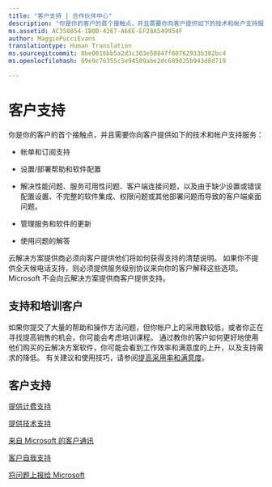 ```yaml
---
title: "客户支持 | 合作伙伴中心"
description: "你是你的客户的首个接触点，并且需要你向客户提供如下的技术和帐户支持服务：计费和订阅支持、预配/部署帮助以及软件配置。解决性能问题、服务可用性问题、客户端连接问题，以及由于缺少设置或错误配置设置、不完整的软件集成、权限问题或其他部署问题而导致的客户端桌面问题。管理服务和软件的更新。回答有关使用情况的问题。云解决方案提供商必须向客户清楚说明他们将如何接受支持。 如果你不提供全天候电话支持，则必须提供服务级别协议来向你的客户解释这些选项。 Microsoft 不会向云解决方案提供商客户提供支持。"
ms.assetid: AC358854-1B0B-4267-A66E-EF28A549954F
author: MaggiePucciEvans
translationtype: Human Translation
ms.sourcegitcommit: 8be0016bb5a2d3c383e58847f60762933b382bc4
ms.openlocfilehash: 69e9c76355c5e94509abe2dc689025b943d8d719

---
```


# 客户支持


你是你的客户的首个接触点，并且需要你向客户提供如下的技术和帐户支持服务：

-   帐单和订阅支持

-   设置/部署帮助和软件配置

-   解决性能问题、服务可用性问题、客户端连接问题，以及由于缺少设置或错误配置设置、不完整的软件集成、权限问题或其他部署问题而导致的客户端桌面问题。

-   管理服务和软件的更新

-   使用问题的解答

云解决方案提供商必须向客户提供他们将如何获得支持的清楚说明。 如果你不提供全天候电话支持，则必须提供服务级别协议来向你的客户解释这些选项。 Microsoft 不会向云解决方案提供商客户提供支持。

## <a href="" id="supportingtrainingcustomers"></a>支持和培训客户


如果你提交了大量的帮助和操作方法问题，但你帐户上的采用数较低，或者你正在寻找提高销售的机会，你可能会考虑培训课程。 通过教你的客户如何更好地使用他们购买的云解决方案软件，你可能会看到工作效率和满意度的上升，以及支持需求的降低。 有关建议和使用技巧，请参阅[提高采用率和满意度](increasing-adoption-and-satisfaction.md)。

## 客户支持


[提供计费支持](provide-billing-support.md)

[提供技术支持](provide-technical-support.md)

[来自 Microsoft 的客户通讯](customer-communication-from-microsoft.md)

[客户自我支持](customer-self-support.md)

[将问题上报给 Microsoft](escalate-problems-to-microsoft.md)

 

 






<!--HONumber=Nov16_HO3-->


